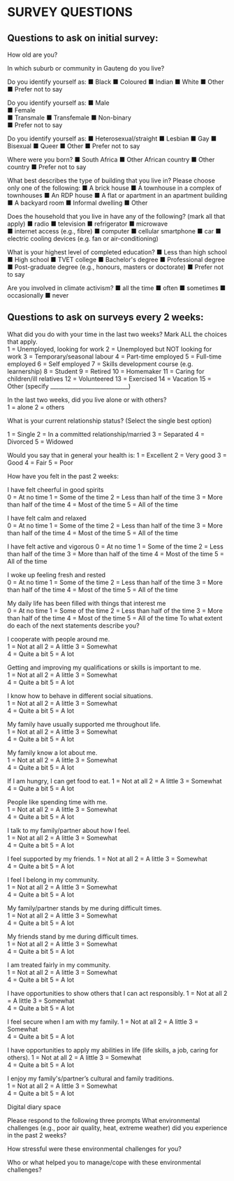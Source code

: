 # SURVEY QUESTIONS

## Questions to ask on initial survey:

How old are you?

In which suburb or community in Gauteng do you live?

Do you identify yourself as: 
■	Black
■	Coloured
■	Indian
■	White
■	Other
■	Prefer not to say

Do you identify yourself as:
■	Male  
■	Female  
■	Transmale 
■	Transfemale 
■	Non-binary  
■	Prefer not to say

Do you identify yourself as:
■	Heterosexual/straight 
■	Lesbian 
■	Gay 
■	Bisexual 
■	Queer 
■	Other 
■	Prefer not to say


Where were you born?
■	South Africa
■	Other African country
■	Other country
■	Prefer not to say


What best describes the type of building that you live in? Please choose only one of the following:
■	A brick house
■	A townhouse in a complex of townhouses
■	An RDP house
■	A flat or apartment in an apartment building
■	A backyard room 
■	Informal dwelling
■	Other

Does the household that you live in have any of the following? (mark all that apply)
■	radio 
■	television 
■	refrigerator 
■	microwave  
■	internet access (e.g., fibre) 
■	computer 
■	cellular smartphone 
■	car 
■	electric cooling devices (e.g. fan or air-conditioning)

What is your highest level of completed education?
■	Less than high school
■	High school
■	TVET college 
■	Bachelor's degree
■	Professional degree
■	Post-graduate degree (e.g., honours, masters or doctorate)
■	Prefer not to say

Are you involved in climate activism?
■	all the time 
■	often 
■	sometimes 
■	occasionally 
■	never
 

## Questions to ask on surveys every 2 weeks:

What did you do with your time in the last two weeks? Mark ALL the choices that apply. 	
1 = Unemployed, looking for work
2 = Unemployed but NOT looking for work
3 = Temporary/seasonal labour
4 = Part-time employed 
5 = Full-time employed 
6 = Self employed
7 = Skills development course (e.g. learnership)
8 = Student
9 = Retired
10 = Homemaker
11 = Caring for children/ill relatives
12 = Volunteered
13 = Exercised
14 = Vacation
15 =  Other (specify ____________________________)

In the last two weeks, did you live alone or with others?	
1 = alone
2 = others

What is your current relationship status? (Select the single best option) 

1 = Single
2 = In a committed relationship/married
3 = Separated 
4 = Divorced 
5 = Widowed 

Would you say that in general your health is:
1 = Excellent
2 = Very good
3 = Good
4 = Fair
5 = Poor

How have you felt in the past 2 weeks: 

I have felt cheerful in good spirits	
0 = At no time
1 = Some of the time
2 = Less than half of the time
3 = More than half of the time
4 = Most of the time
5 = All of the time

I have felt calm and relaxed	
0 = At no time
1 = Some of the time
2 = Less than half of the time
3 = More than half of the time
4 = Most of the time
5 = All of the time

I have felt active and vigorous	
0 = At no time
1 = Some of the time
2 = Less than half of the time
3 = More than half of the time
4 = Most of the time
5 = All of the time

I woke up feeling fresh and rested	
0 = At no time
1 = Some of the time
2 = Less than half of the time
3 = More than half of the time
4 = Most of the time
5 = All of the time

My daily life has been filled with things that interest me	
0 = At no time
1 = Some of the time
2 = Less than half of the time
3 = More than half of the time
4 = Most of the time
5 = All of the time
To what extent do each of the next statements describe you?

I cooperate with people around me.	
1 = Not at all
2 = A little
3 = Somewhat	
4 = Quite a bit
5 = A lot

Getting and improving my qualifications or skills is important to me.	
1 = Not at all
2 = A little
3 = Somewhat	
4 = Quite a bit
5 = A lot

I know how to behave in different social situations. 	
1 = Not at all
2 = A little
3 = Somewhat	
4 = Quite a bit
5 = A lot

My family have usually supported me throughout life.	
1 = Not at all
2 = A little
3 = Somewhat	
4 = Quite a bit
5 = A lot

My family know a lot about me.	
1 = Not at all
2 = A little
3 = Somewhat	
4 = Quite a bit
5 = A lot

If I am hungry, I can get food to eat.	1 = Not at all
2 = A little
3 = Somewhat	
4 = Quite a bit
5 = A lot

People like spending time with me.	
1 = Not at all
2 = A little
3 = Somewhat	
4 = Quite a bit
5 = A lot

I talk to my family/partner about how I feel.	
1 = Not at all
2 = A little
3 = Somewhat	
4 = Quite a bit
5 = A lot

I feel supported by my friends.	
1 = Not at all
2 = A little
3 = Somewhat	
4 = Quite a bit
5 = A lot

I feel I belong in my community.	
1 = Not at all
2 = A little
3 = Somewhat	
4 = Quite a bit
5 = A lot

My family/partner stands by me during difficult times.	
1 = Not at all
2 = A little
3 = Somewhat	
4 = Quite a bit
5 = A lot

My friends stand by me during difficult times.	
1 = Not at all
2 = A little
3 = Somewhat	
4 = Quite a bit
5 = A lot

I am treated fairly in my community.	
1 = Not at all
2 = A little
3 = Somewhat	
4 = Quite a bit
5 = A lot

I have opportunities to show others that I can act responsibly.	1 = Not at all
2 = A little
3 = Somewhat	
4 = Quite a bit
5 = A lot

I feel secure when I am with my family.	1 = Not at all
2 = A little
3 = Somewhat	
4 = Quite a bit
5 = A lot

I have opportunities to apply my abilities in life (life skills, a job, caring for others).	
1 = Not at all
2 = A little
3 = Somewhat	
4 = Quite a bit
5 = A lot

I enjoy my family's/partner’s cultural and family traditions.	
1 = Not at all
2 = A little
3 = Somewhat	
4 = Quite a bit
5 = A lot

Digital diary space

Please respond to the following three prompts
What environmental challenges (e.g., poor air quality, heat, extreme weather) did you experience in the past 2 weeks?

How stressful were these environmental challenges for you?


Who or what helped you to manage/cope with these environmental challenges?


